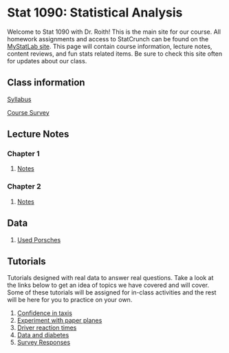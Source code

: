 # Stat 1090: Statistical Analysis

Welcome to Stat 1090 with Dr. Roith! This is the main site for our course. All homework assignments and access to StatCrunch can be found on the [MyStatLab site](https://portal.mypearson.com/login). This page will contain course information, lecture notes, content reviews, and fun stats related items. Be sure to check this site often for updates about our class.

## Class information
   [Syllabus](Fall_17_Syllabus_1090_D03.pdf)
   
   [Course Survey](https://docs.google.com/forms/d/e/1FAIpQLSeIy4-yk2q_6gOp1YTKg2rZDi2aXT8wuhY_mgrRPfPvcU7ROw/viewform?usp=sf_link)

## Lecture Notes

### Chapter 1
   1. [Notes](Ch1_IS4e.pdf)
   
### Chapter 2
   1. [Notes](Ch2IS4e.pdf)

## Data
   1. [Used Porsches](Porsche.csv)

## Tutorials
Tutorials designed with real data to answer real questions. Take a look at the links below to get an idea of topics we have covered and will cover. Some of these tutorials will be assigned for in-class activities and the rest will be here for you to practice on your own.

1. [Confidence in taxis](https://dtkaplan.shinyapps.io/Confidence_in_Taxis/)
2. [Experiment with paper planes](https://dtkaplan.shinyapps.io/Paper_planes/)
3. [Driver reaction times](http://dtkaplan.shinyapps.io/Traffic_signs)
4. [Data and diabetes](https://dtkaplan.shinyapps.io/Diabetes/)
5. [Survey Responses](https://github.com/joeroith/stat1090/blob/master/docs/responses.csv)

